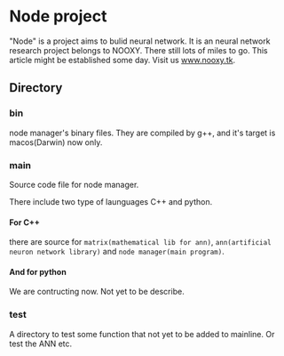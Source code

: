 # Node project
"Node" is a project aims to bulid neural network. It is an neural network research project belongs to NOOXY. There still lots of miles to go. This article might be established some day. Visit us www.nooxy.tk.
## Directory
### bin
node manager's binary files. They are compiled by g++, and it's target is macos(Darwin) now only.
### main
Source code file for node manager.

There include two type of launguages C++ and python.
#### For C++ 
there are source for `matrix(mathematical lib for ann)`, `ann(artificial neuron network library)` and `node manager(main program)`.
#### And for python
We are contructing now. Not yet to be describe.
### test
A directory to test some function that not yet to be added to mainline. Or test the ANN etc.
